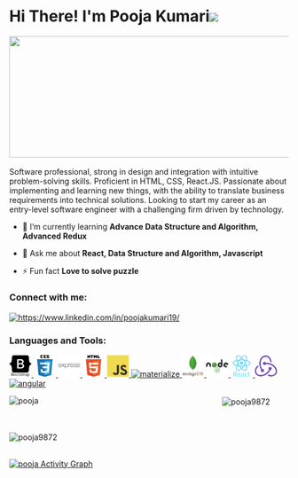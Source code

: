 # Hi There! I'm Pooja Kumari<img src="https://raw.githubusercontent.com/nixin72/nixin72/master/wave.gif" width="50px">

<img src="https://www.aalpha.net/wp-content/uploads/2020/12/full-stack-development.gif" width="1000px" height="219px">

Software professional, strong in design and integration with intuitive problem-solving skills. Proficient in HTML, CSS, React.JS. Passionate about implementing and learning new things, with the ability to translate business requirements into technical solutions. Looking to start my career as an entry-level software engineer with a challenging firm driven by technology.

- 🌱 I’m currently learning **Advance Data Structure and Algorithm, Advanced Redux**

- 💬 Ask me about **React, Data Structure and Algorithm, Javascript**

- ⚡ Fun fact **Love to solve puzzle**

<h3 align="left">Connect with me:</h3>
<p align="left">
<a href="https://www.linkedin.com/in/poojakumari19/" target="blank"><img align="center" src="https://raw.githubusercontent.com/rahuldkjain/github-profile-readme-generator/master/src/images/icons/Social/linked-in-alt.svg" alt="https://www.linkedin.com/in/poojakumari19/" height="30" width="40" /></a>
</p>

<h3 align="left">Languages and Tools:</h3>
<p align="left"> <a href="https://getbootstrap.com" target="_blank" rel="noreferrer"> <img src="https://raw.githubusercontent.com/devicons/devicon/master/icons/bootstrap/bootstrap-plain-wordmark.svg" alt="bootstrap" width="40" height="40"/> </a> <a href="https://www.w3schools.com/css/" target="_blank" rel="noreferrer"> <img src="https://raw.githubusercontent.com/devicons/devicon/master/icons/css3/css3-original-wordmark.svg" alt="css3" width="40" height="40"/> </a> <a href="https://expressjs.com" target="_blank" rel="noreferrer"> <img src="https://raw.githubusercontent.com/devicons/devicon/master/icons/express/express-original-wordmark.svg" alt="express" width="40" height="40" color="yellow"/> </a> <a href="https://www.w3.org/html/" target="_blank" rel="noreferrer"> <img src="https://raw.githubusercontent.com/devicons/devicon/master/icons/html5/html5-original-wordmark.svg" alt="html5" width="40" height="40"/> </a> <a href="https://developer.mozilla.org/en-US/docs/Web/JavaScript" target="_blank" rel="noreferrer"> <img src="https://raw.githubusercontent.com/devicons/devicon/master/icons/javascript/javascript-original.svg" alt="javascript" width="40" height="40"/> </a> <a href="https://materializecss.com/" target="_blank" rel="noreferrer"> <img src="https://raw.githubusercontent.com/prplx/svg-logos/5585531d45d294869c4eaab4d7cf2e9c167710a9/svg/materialize.svg" alt="materialize" width="40" height="40"/> </a> <a href="https://www.mongodb.com/" target="_blank" rel="noreferrer"> <img src="https://raw.githubusercontent.com/devicons/devicon/master/icons/mongodb/mongodb-original-wordmark.svg" alt="mongodb" width="40" height="40"/> </a> <a href="https://nodejs.org" target="_blank" rel="noreferrer"> <img src="https://raw.githubusercontent.com/devicons/devicon/master/icons/nodejs/nodejs-original-wordmark.svg" alt="nodejs" width="40" height="40"/> </a> <a href="https://reactjs.org/" target="_blank" rel="noreferrer"> <img src="https://raw.githubusercontent.com/devicons/devicon/master/icons/react/react-original-wordmark.svg" alt="react" width="40" height="40"/> </a> <a href="https://redux.js.org" target="_blank" rel="noreferrer"> <img src="https://raw.githubusercontent.com/devicons/devicon/master/icons/redux/redux-original.svg" alt="redux" width="40" height="40"/> </a>
<a href="https://angular.io/" target="_blank" rel="noreferrer"> <img src="https://upload.wikimedia.org/wikipedia/commons/thumb/c/cf/Angular_full_color_logo.svg/2048px-Angular_full_color_logo.svg.png" alt="angular" width="40" height="40"/> </a>
</p>

<div display="flex">
<p><img align="left"  src="https://github-readme-stats.vercel.app/api/top-langs?username=pooja9872&show_icons=true&locale=en&layout=compact&theme=radical" alt="pooja" width="380" /></p>

 <p>&nbsp;<img align="center" src="https://github-readme-stats.vercel.app/api?username=pooja9872&show_icons=true&locale=en&layout=compact&theme=radical" alt="pooja9872" /></p>

</div>

<br/>


<p><img align="center" src="https://github-readme-streak-stats.herokuapp.com/?user=pooja9872&show_icons=true&locale=en&layout=compact&theme=radical" alt="pooja9872" /></p>

<br/>

<a href="https://github.com/pooja9872/github-readme-activity-graph">
  <img alt="pooja Activity Graph" src="https://activity-graph.herokuapp.com/graph?username=pooja9872&bg_color=0D1117&color=5BCDEC&line=5BCDEC&point=FFFFFF&hide_border=true" />
</a>

